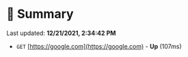 # 📖 Summary
Last updated: **12/21/2021, 2:34:42 PM**

- `GET` [https://google.com](https://google.com) - **Up** (107ms)
